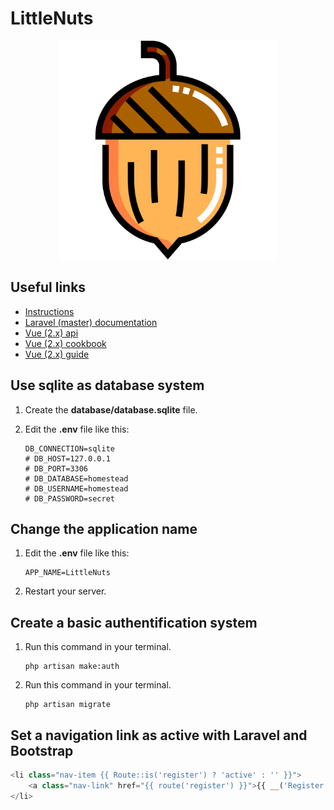 # LittleNuts

<p align="center">
    <img src="./public/logo.svg" alt="logo" width="350">
</p>

## Useful links

- [Instructions](https://github.com/becodeorg/LIE-Hamilton-1.7/tree/master/02-La-colline/02a-VueJS-Laravel)
- [Laravel (master) documentation](https://laravel.com/docs/master)
- [Vue (2.x) api](https://vuejs.org/v2/api/)
- [Vue (2.x) cookbook](https://vuejs.org/v2/cookbook/)
- [Vue (2.x) guide](https://vuejs.org/v2/guide/)


## Use sqlite as database system

1. Create the **database/database.sqlite** file.

1. Edit the **.env** file like this:

    ```env
    DB_CONNECTION=sqlite
    # DB_HOST=127.0.0.1
    # DB_PORT=3306
    # DB_DATABASE=homestead
    # DB_USERNAME=homestead
    # DB_PASSWORD=secret
    ```

## Change the application name

1. Edit the **.env** file like this:

    ```env
    APP_NAME=LittleNuts
    ```

1. Restart your server.

## Create a basic authentification system

1. Run this command in your terminal.

    ```shell
    php artisan make:auth
    ```

1. Run this command in your terminal.

    ```shell
    php artisan migrate
    ```

## Set a navigation link as active with Laravel and Bootstrap

```php
<li class="nav-item {{ Route::is('register') ? 'active' : '' }}">
    <a class="nav-link" href="{{ route('register') }}">{{ __('Register') }}</a>
</li>
```
